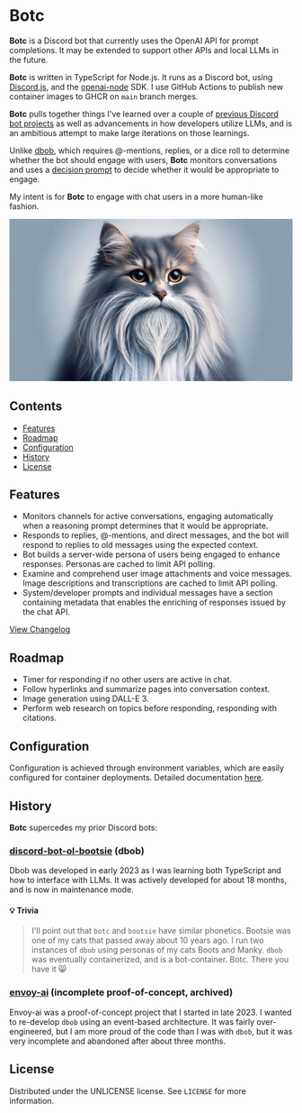 # Botc

**Botc** is a Discord bot that currently uses the OpenAI API for prompt completions. It may be extended to support other APIs and local LLMs in the future.

**Botc** is written in TypeScript for Node.js. It runs as a Discord bot, using [Discord.js](https://github.com/discordjs/discord.js), and the [openai-node](https://github.com/openai/openai-node) SDK. I use GitHub Actions to publish new container images to GHCR on `main` branch merges.

**Botc** pulls together things I've learned over a couple of [previous Discord bot projects](#history) as well as advancements in how developers utilize LLMs, and is an ambitious attempt to make large iterations on those learnings.

Unlike [dbob](#discord-bot-ol-bootsie-dbob), which requires @-mentions, replies, or a dice roll to determine whether the bot should engage with users, **Botc** monitors conversations and uses a [decision prompt](doc/configuration.md#optional) to decide whether it would be appropriate to engage.

My intent is for **Botc** to engage with chat users in a more human-like fashion. 

![Wise, learned botc](assets/botc-profile.png)

## Contents

- [Features](#features)
- [Roadmap](#roadmap)
- [Configuration](#configuration)
- [History](#history)
- [License](#license)

## Features

- Monitors channels for active conversations, engaging automatically when a reasoning prompt determines that it would be appropriate.
- Responds to replies, @-mentions, and direct messages, and the bot will respond to replies to old messages using the expected context.
- Bot builds a server-wide persona of users being engaged to enhance responses. Personas are cached to limit API polling.
- Examine and comprehend user image attachments and voice messages. Image descriptions and transcriptions are cached to limit API polling.
- System/developer prompts and individual messages have a section containing metadata that enables the enriching of responses issued by the chat API.

[View Changelog](doc/CHANGELOG.md)

## Roadmap

- Timer for responding if no other users are active in chat.
- Follow hyperlinks and summarize pages into conversation context.
- Image generation using DALL-E 3.
- Perform web research on topics before responding, responding with citations.

## Configuration

Configuration is achieved through environment variables, which are easily configured for container deployments. Detailed documentation [here](doc/configuration.md).

## History

**Botc** supercedes my prior Discord bots:

### [discord-bot-ol-bootsie](https://github.com/jlyons210/discord-bot-ol-bootsie) (dbob)

Dbob was developed in early 2023 as I was learning both TypeScript and how to interface with LLMs. It was actively developed for about 18 months, and is now in maintenance mode.

#### 💡 Trivia
> I'll point out that `botc` and `bootsie` have similar phonetics. Bootsie was one of my cats that passed away about 10 years ago. I run two instances of `dbob` using personas of my cats Boots and Manky. `dbob` was eventually containerized, and is a bot-container. Botc. There you have it :smile_cat:

### [envoy-ai](https://github.com/jlyons210/envoy-ai-interest) (incomplete proof-of-concept, archived)

Envoy-ai was a proof-of-concept project that I started in late 2023. I wanted to re-develop `dbob` using an event-based architecture. It was fairly over-engineered, but I am more proud of the code than I was with `dbob`, but it was very incomplete and abandoned after about three months.

## License

Distributed under the UNLICENSE license. See `LICENSE` for more information.

